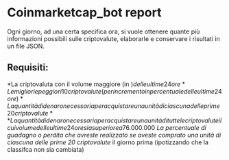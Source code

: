 # Coinmarketcap_bot report


Ogni giorno, ad una certa specifica ora, si vuole ottenere quante più informazioni possibili sulle criptovalute, elaborarle e conservare i risultati in un file JSON.

## Requisiti:

*La criptovaluta con il volume maggiore (in $) delle ultime 24 ore
*Le migliori e peggiori 10 criptovalute (per incremento in percentuale delle ultime 24 ore)
*La quantità di denaro necessaria per acquistare una unità di ciascuna delle prime 20 criptovalute*
*La quantità di denaro necessaria per acquistare una unità di tutte le criptovalute il cui volume delle ultime 24 ore sia superiore a 76.000.000$
*La percentuale di guadagno o perdita che avreste realizzato se aveste comprato una unità di ciascuna delle prime 20 criptovalute* il giorno prima (ipotizzando che la classifca non sia cambiata)
